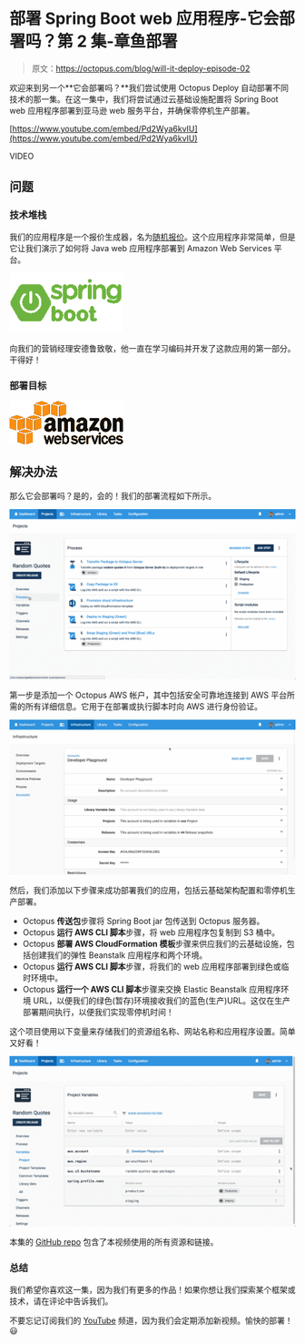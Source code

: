 # 部署 Spring Boot web 应用程序-它会部署吗？第 2 集-章鱼部署

> 原文：<https://octopus.com/blog/will-it-deploy-episode-02>

欢迎来到另一个**它会部署吗？**我们尝试使用 Octopus Deploy 自动部署不同技术的那一集。在这一集中，我们将尝试通过云基础设施配置将 Spring Boot web 应用程序部署到亚马逊 web 服务平台，并确保零停机生产部署。

[https://www.youtube.com/embed/Pd2Wya6kvIU](https://www.youtube.com/embed/Pd2Wya6kvIU)

VIDEO

## 问题

### 技术堆栈

我们的应用程序是一个报价生成器，名为[随机报价](https://github.com/OctopusSamples/WillItDeploy-Episode002)。这个应用程序非常简单，但是它让我们演示了如何将 Java web 应用程序部署到 Amazon Web Services 平台。

[![Spring Boot logo](img/3a3580046c00f464ad582b0dfb058123.png)](#)

向我们的营销经理安德鲁致敬，他一直在学习编码并开发了这款应用的第一部分。干得好！

### 部署目标

[![Amazon web services logo](img/e3d801c8a45e55e2fce6a8b226ce667b.png)](#)

## 解决办法

那么它会部署吗？是的，会的！我们的部署流程如下所示。

[![Octopus deployment process](img/7ad2407147e5e3b9a9f534221c1c5c6d.png)](#)

第一步是添加一个 Octopus AWS 帐户，其中包括安全可靠地连接到 AWS 平台所需的所有详细信息。它用于在部署或执行脚本时向 AWS 进行身份验证。

[![AWS Account details](img/869de4022a9032860aecb170e47de49c.png)](#)

然后，我们添加以下步骤来成功部署我们的应用，包括云基础架构配置和零停机生产部署。

*   Octopus **传送包**步骤将 Spring Boot jar 包传送到 Octopus 服务器。
*   Octopus **运行 AWS CLI 脚本**步骤，将 web 应用程序包复制到 S3 桶中。
*   Octopus **部署 AWS CloudFormation 模板**步骤来供应我们的云基础设施，包括创建我们的弹性 Beanstalk 应用程序和两个环境。
*   Octopus **运行 AWS CLI 脚本**步骤，将我们的 web 应用程序部署到绿色或临时环境中。
*   Octopus **运行一个 AWS CLI 脚本**步骤来交换 Elastic Beanstalk 应用程序环境 URL，以便我们的绿色(暂存)环境接收我们的蓝色(生产)URL。这仅在生产部署期间执行，以便我们实现零停机时间！

这个项目使用以下变量来存储我们的资源组名称、网站名称和应用程序设置。简单又好看！

[![Project variables](img/93af3781e4de83da8c201e6a5b091871.png)](#)

本集的 [GitHub repo](https://github.com/OctopusSamples/WillItDeploy-Episode002) 包含了本视频使用的所有资源和链接。

### 总结

我们希望你喜欢这一集，因为我们有更多的作品！如果你想让我们探索某个框架或技术，请在评论中告诉我们。

不要忘记订阅我们的 [YouTube](https://youtube.com/octopusdeploy) 频道，因为我们会定期添加新视频。愉快的部署！😃